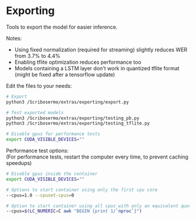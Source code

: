 # Exporting

Tools to export the model for easier inference.

Notes:

- Using fixed normalization (required for streaming) slightly reduces WER from 3.7% to 4.4%
- Enabling tflite optimization reduces performance too
- Models containing a LSTM layer don't work in quantized tflite format (might be fixed after a tensorflow update)

Edit the files to your needs:

```bash
# Export
python3 /Scribosermo/extras/exporting/export.py

# Test exported models
python3 /Scribosermo/extras/exporting/testing_pb.py
python3 /Scribosermo/extras/exporting/testing_tflite.py

# Disable gpus for performance tests
export CUDA_VISIBLE_DEVICES=""
```

Performance test options: \
(For performance tests, restart the computer every time, to prevent caching speedups)

```bash
# Disable gpus inside the container
export CUDA_VISIBLE_DEVICES=""

# Options to start container using only the first cpu core
--cpus=1.0 --cpuset-cpus=0

# Option to start container using all cpus with only an equivalent quota of one cpu core
--cpus=$(LC_NUMERIC=C awk "BEGIN {print 1/`nproc`}")
```

